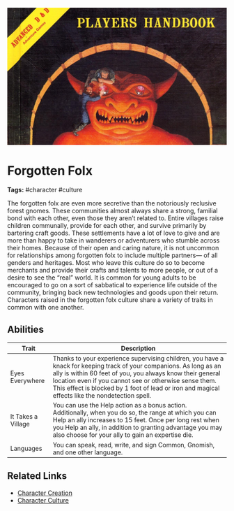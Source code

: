 ![heading](../../assets/images/heading.jpg)

# Forgotten Folx

**Tags:**  #character #culture 

The forgotten folx are even more secretive than the notoriously reclusive forest gnomes. These communities almost always share a strong, familial bond with each other, even those they aren’t related to. Entire villages raise children communally, provide for each other, and survive primarily by bartering craft goods. These settlements have a lot of love to give and are more than happy to take in wanderers or adventurers who stumble across their homes. Because of their open and caring nature, it is not uncommon for relationships among forgotten folx to include multiple partners— of all genders and heritages. Most who leave this culture do so to become merchants and provide their crafts and talents to more people, or out of a desire to see the “real” world. It is common for young adults to be encouraged to go on a sort of sabbatical to experience life outside of the community, bringing back new technologies and goods upon their return. Characters raised in the forgotten folx culture share a variety of traits in common with one another. 

## Abilities

| Trait | Description |
| ----- | ----------- |
| Eyes Everywhere | Thanks to your experience supervising children, you have a knack for keeping track of your companions. As long as an ally is within 60 feet of you, you always know their general location even if you cannot see or otherwise sense them. This effect is blocked by 1 foot of lead or iron and magical effects like the nondetection spell. |
| It Takes a Village | You can use the Help action as a bonus action. Additionally, when you do so, the range at which you can Help an ally increases to 15 feet. Once per long rest when you Help an ally, in addition to granting advantage you may also choose for your ally to gain an expertise die. |
| Languages | You can speak, read, write, and sign Common, Gnomish, and one other language. |

## Related Links
- [Character Creation](../../20_character_creation.md)
- [Character Culture](../../23_character_culture.md)